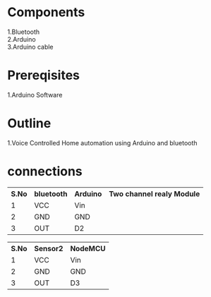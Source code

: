 # Components
1.Bluetooth<br>
2.Arduino<br>
3.Arduino cable<br>

# Prereqisites
1.Arduino Software<br>

# Outline
1.Voice Controlled Home automation using Arduino and bluetooth<br>

# connections
<table>
  <tr>
    <th>S.No</th>
    <th>bluetooth</th>
    <th>Arduino</th>
    <th>Two channel realy Module</th>
  </tr>
  <tr>
    <td>1</td>
    <td>VCC</td>
    <td>Vin</td>
  </tr>
  <tr>
    <td>2</td>
    <td>GND</td>
    <td>GND</td>
  </tr>
  <tr>
    <td>3</td>
    <td>OUT</td>
    <td>D2</td>
  </tr>
  </table>
  
  <table>
  <tr>
    <th>S.No</th>
    <th>Sensor2</th>
    <th>NodeMCU</th>
  </tr>
  <tr>
    <td>1</td>
    <td>VCC</td>
    <td>Vin</td>
  </tr>
  <tr>
    <td>2</td>
    <td>GND</td>
    <td>GND</td>
  </tr>
  <tr>
    <td>3</td>
    <td>OUT</td>
    <td>D3</td>
  </tr>
  </table>
